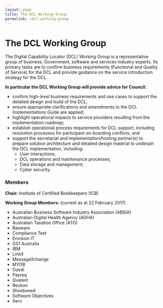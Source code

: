 ```yaml
---
layout: page
title: The DCL Working Group
permalink: /dcl-working-group
---
```


# The DCL Working Group
The Digital Capability Locator (DCL) Working Group is a representative group of business, Government, software and services industry experts. Its primary tasks are to confirm business requirements (Functional and Quality of Service) for the DCL and provide guidance on the service introduction strategy for the DCL.

**In particular the DCL Working Group will provide advice for Council:**
- confirm high-level business requirements and use cases to support the detailed design and build of the DCL;
- ensure appropriate clarifications and amendments to the DCL Implementations Guide are applied; 
- highlight operational impacts to service providers resulting from the implementation roadmap;
- establish operational process requirements for DCL support, including resolution processes for participant on-boarding conflicts; and
- support the secretariat and implementation/hosting partner(s) to prepare solution architecture and detailed design material to underpin the DCL implementation, including:
  - User interactions;
  - DCL operations and maintenance processes;
  - Data storage and management;
  - Cyber security.
  
### Members
  
**Chair:** Institute of Certified Bookkeepers (ICB)

**Working Group Members:** (current as at 22 February 2017)
- Australian Business Software Industry Association (ABSIA)
- Australian Digital Health Agency (ADHA)
- Australian Taxation Office (ATO)
- Basware
- Compliance Test
- Envision IT
- GS1 Australia
- IBM
- Link4
- MessageXchange
- MYOB
- Ozedi
- Payreq
- Qvalent
- Reckon
- Shoeboxed
- Software Objectives
- Xero
